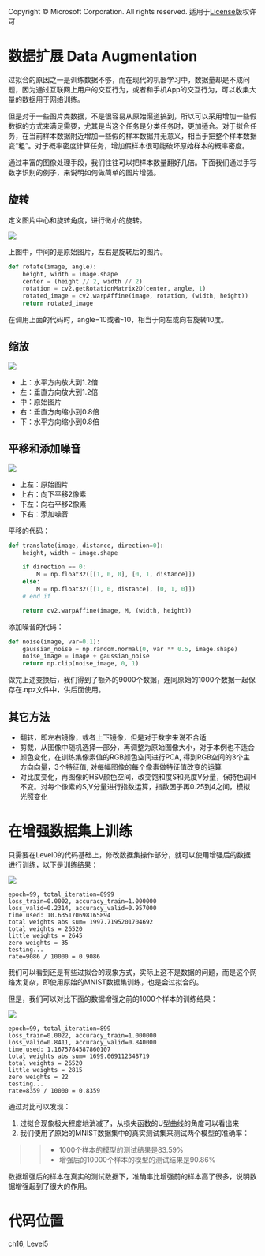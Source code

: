 Copyright © Microsoft Corporation. All rights reserved.
  适用于[License](https://github.com/Microsoft/ai-edu/blob/master/LICENSE.md)版权许可

# 数据扩展 Data Augmentation

过拟合的原因之一是训练数据不够，而在现代的机器学习中，数据量却是不成问题，因为通过互联网上用户的交互行为，或者和手机App的交互行为，可以收集大量的数据用于网络训练。

但是对于一些图片类数据，不是很容易从原始渠道搞到，所以可以采用增加一些假数据的方式来满足需要，尤其是当这个任务是分类任务时，更加适合。对于拟合任务，在当前样本数据附近增加一些假的样本数据并无意义，相当于把整个样本数据变“粗”。对于概率密度计算任务，增加假样本很可能破坏原始样本的概率密度。

通过丰富的图像处理手段，我们往往可以把样本数量翻好几倍。下面我们通过手写数字识别的例子，来说明如何做简单的图片增强。

## 旋转

定义图片中心和旋转角度，进行微小的旋转。

<img src=".\Images\16\data_rotate.png">

上图中，中间的是原始图片，左右是旋转后的图片。

```Python
def rotate(image, angle):
    height, width = image.shape
    center = (height // 2, width // 2)
    rotation = cv2.getRotationMatrix2D(center, angle, 1)
    rotated_image = cv2.warpAffine(image, rotation, (width, height))
    return rotated_image
```
在调用上面的代码时，angle=10或者-10，相当于向左或向右旋转10度。

## 缩放

<img src=".\Images\16\data_stretch.png">

- 上：水平方向放大到1.2倍
- 左：垂直方向放大到1.2倍
- 中：原始图片
- 右：垂直方向缩小到0.8倍
- 下：水平方向缩小到0.8倍

## 平移和添加噪音

<img src=".\Images\16\data_translate.png">

- 上左：原始图片
- 上右：向下平移2像素
- 下左：向右平移2像素
- 下右：添加噪音

平移的代码：
```Python
def translate(image, distance, direction=0):
    height, width = image.shape

    if direction == 0:
        M = np.float32([[1, 0, 0], [0, 1, distance]])
    else:
        M = np.float32([[1, 0, distance], [0, 1, 0]])
    # end if

    return cv2.warpAffine(image, M, (width, height))
```    

添加噪音的代码：
```Python
def noise(image, var=0.1):
    gaussian_noise = np.random.normal(0, var ** 0.5, image.shape)
    noise_image = image + gaussian_noise
    return np.clip(noise_image, 0, 1)
```

做完上述变换后，我们得到了额外的9000个数据，连同原始的1000个数据一起保存在.npz文件中，供后面使用。

## 其它方法

- 翻转，即左右镜像，或者上下镜像，但是对于数字来说不合适
- 剪裁，从图像中随机选择一部分，再调整为原始图像大小，对于本例也不适合
- 颜色变化，在训练集像素值的RGB颜色空间进行PCA, 得到RGB空间的3个主方向向量，3个特征值, 对每幅图像的每个像素做特征值改变的运算
- 对比度变化，再图像的HSV颜色空间，改变饱和度S和亮度V分量，保持色调H不变。对每个像素的S,V分量进行指数运算，指数因子再0.25到4之间，模拟光照变化

# 在增强数据集上训练

只需要在Level0的代码基础上，修改数据集操作部分，就可以使用增强后的数据进行训练，以下是训练结果：

<img src=".\Images\16\data_result.png">

```
epoch=99, total_iteration=8999
loss_train=0.0002, accuracy_train=1.000000
loss_valid=0.2314, accuracy_valid=0.957000
time used: 10.635170698165894
total weights abs sum= 1997.7195201704692
total weights = 26520
little weights = 2645
zero weights = 35
testing...
rate=9086 / 10000 = 0.9086
```

我们可以看到还是有些过拟合的现象方式，实际上这不是数据的问题，而是这个网络太复杂，即使用原始的MNIST数据集训练，也是会过拟合的。

但是，我们可以对比下面的数据增强之前的1000个样本的训练结果：

<img src=".\Images\16\overfit_result.png">

```
epoch=99, total_iteration=899
loss_train=0.0022, accuracy_train=1.000000
loss_valid=0.8411, accuracy_valid=0.840000
time used: 1.1675784587860107
total weights abs sum= 1699.069112348719
total weights = 26520
little weights = 2815
zero weights = 22
testing...
rate=8359 / 10000 = 0.8359
```
通过对比可以发现：

1. 过拟合现象极大程度地消减了，从损失函数的U型曲线的角度可以看出来
2. 我们使用了原始的MNIST数据集中的真实测试集来测试两个模型的准确率：
>> - 1000个样本的模型的测试结果是83.59%
>> - 增强后的10000个样本的模型的测试结果是90.86%

数据增强后的样本在真实的测试数据下，准确率比增强前的样本高了很多，说明数据增强起到了很大的作用。

# 代码位置

ch16, Level5
